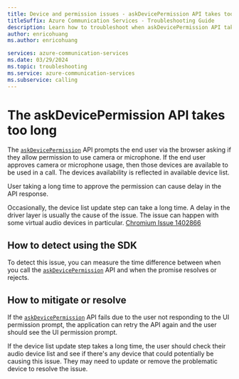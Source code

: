 ```yaml
---
title: Device and permission issues - askDevicePermission API takes too long
titleSuffix: Azure Communication Services - Troubleshooting Guide
description: Learn how to troubleshoot when askDevicePermission API takes too long.
author: enricohuang
ms.author: enricohuang

services: azure-communication-services
ms.date: 03/29/2024
ms.topic: troubleshooting
ms.service: azure-communication-services
ms.subservice: calling
---
```


# The askDevicePermission API takes too long
The [`askDevicePermission`](/javascript/api/%40azure/communication-react/calladapterdevicemanagement?view=azure-node-latest&preserve-view=true#@azure-communication-react-calladapterdevicemanagement-askdevicepermission) API prompts the end user via the browser asking if they allow permission to use camera or microphone.
If the end user approves camera or microphone usage, then those devices are available to be used in a call. The devices availability is reflected in available device list.

User taking a long time to approve the permission can cause delay in the API response.

Occasionally, the device list update step can take a long time.
A delay in the driver layer is usually the cause of the issue. The issue can happen with some virtual audio devices in particular. [Chromium Issue 1402866](https://bugs.chromium.org/p/chromium/issues/detail?id=1402866&no_tracker_redirect=1)

## How to detect using the SDK
To detect this issue, you can measure the time difference between when you call the [`askDevicePermission`](/javascript/api/%40azure/communication-react/calladapterdevicemanagement?view=azure-node-latest&preserve-view=true#@azure-communication-react-calladapterdevicemanagement-askdevicepermission) API and when the promise resolves or rejects.

## How to mitigate or resolve
If the [`askDevicePermission`](/javascript/api/%40azure/communication-react/calladapterdevicemanagement?view=azure-node-latest&preserve-view=true#@azure-communication-react-calladapterdevicemanagement-askdevicepermission) API fails due to the user not responding to the UI permission prompt,
the application can retry the API again and the user should see the UI permission prompt.

If the device list update step takes a long time, the user should check their audio device list and see if there's any device that could potentially be causing this issue.
They may need to update or remove the problematic device to resolve the issue.

